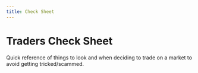 ```yaml
---
title: Check Sheet
---
```

# Traders Check Sheet

Quick reference of things to look and when deciding to trade on a market to avoid getting tricked/scammed.
